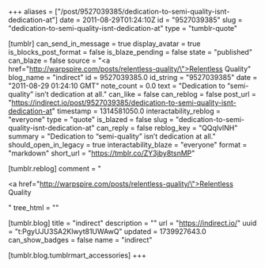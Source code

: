 +++
aliases = ["/post/9527039385/dedication-to-semi-quality-isnt-dedication-at"]
date = 2011-08-29T01:24:10Z
id = "9527039385"
slug = "dedication-to-semi-quality-isnt-dedication-at"
type = "tumblr-quote"

[tumblr]
can_send_in_message = true
display_avatar = true
is_blocks_post_format = false
is_blaze_pending = false
state = "published"
can_blaze = false
source = "<a href=\"http://warpspire.com/posts/relentless-quality/\">Relentless Quality</a>"
blog_name = "indirect"
id = 9527039385.0
id_string = "9527039385"
date = "2011-08-29 01:24:10 GMT"
note_count = 0.0
text = "Dedication to “semi-quality” isn’t dedication at all."
can_like = false
can_reblog = false
post_url = "https://indirect.io/post/9527039385/dedication-to-semi-quality-isnt-dedication-at"
timestamp = 1314581050.0
interactability_reblog = "everyone"
type = "quote"
is_blazed = false
slug = "dedication-to-semi-quality-isnt-dedication-at"
can_reply = false
reblog_key = "QQqlvlNH"
summary = "Dedication to “semi-quality” isn’t dedication at all."
should_open_in_legacy = true
interactability_blaze = "everyone"
format = "markdown"
short_url = "https://tmblr.co/ZY3jby8tsnMP"

[tumblr.reblog]
comment = "<p><a href=\"http://warpspire.com/posts/relentless-quality/\">Relentless Quality</a></p>"
tree_html = ""

[tumblr.blog]
title = "indirect"
description = ""
url = "https://indirect.io/"
uuid = "t:PgyUJU3SA2Klwyt81UWAwQ"
updated = 1739927643.0
can_show_badges = false
name = "indirect"

[tumblr.blog.tumblrmart_accessories]
+++
